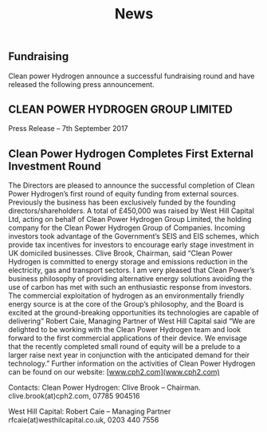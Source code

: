 ﻿---
layout: index_page
title: News
permalink: /news/
---

Fundraising
------------------------------
Clean power Hydrogen announce a successful fundraising round and have released the following press announcement.


CLEAN POWER HYDROGEN GROUP LIMITED
------------------------------

Press Release – 7th September  2017      

Clean Power Hydrogen Completes First External Investment Round
------------------------------
 
The Directors are pleased to announce the successful completion of Clean Power Hydrogen’s first round of equity funding from external sources. Previously the business has been exclusively funded by the founding directors/shareholders.
A total of £450,000 was raised by West Hill Capital Ltd, acting on behalf of Clean Power Hydrogen Group Limited, the holding company for the Clean Power Hydrogen Group of Companies. Incoming investors took advantage of the Government’s SEIS and EIS schemes, which provide tax incentives for investors to encourage early stage investment in UK domiciled businesses.
Clive Brook, Chairman, said “Clean Power Hydrogen is committed to energy storage and emissions reduction in the electricity, gas and transport sectors. I am very pleased that Clean Power’s business philosophy of providing alternative energy solutions avoiding the use of carbon has met with such an enthusiastic response from investors. The commercial exploitation of hydrogen as an environmentally friendly energy source is at the core of the Group’s philosophy, and the Board is excited at the ground-breaking opportunities its technologies are capable of delivering”
Robert Caie, Managing Partner of West Hill Capital said “We are delighted to be working with the Clean Power Hydrogen team and look forward to the first commercial applications of their device. We envisage that the recently completed small round of equity will be a prelude to a larger raise next year in conjunction with the anticipated demand for their technology.”
Further information on the activities of Clean Power Hydrogen can be found on our website:
[www.cph2.com](www.cph2.com)

Contacts:
Clean Power Hydrogen:
Clive Brook – Chairman. clive.brook(at)cph2.com, 07785 904516

West Hill Capital:
Robert Caie – Managing Partner rfcaie(at)westhilcapital.co.uk, 0203 440 7556



